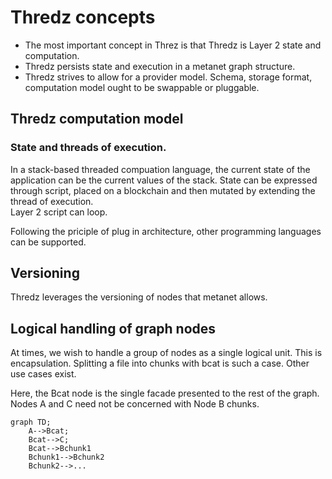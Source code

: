 # Thredz concepts
* The most important concept in Threz is that Thredz is Layer 2 state and computation.
* Thredz persists state and execution in a metanet graph structure.
* Thredz strives to allow for a provider model. Schema, storage format, computation model ought to be swappable or pluggable.

## Thredz computation model
### State and threads of execution.
In a stack-based threaded compuation language, the current state of the application can be the current values of the stack.
State can be expressed through script, placed on a blockchain and then mutated by extending the thread of execution.  
Layer 2 script can loop.

Following the priciple of plug in architecture, other programming languages can be supported.

## Versioning
Thredz leverages the versioning of nodes that metanet allows.

## Logical handling of graph nodes
At times, we wish to handle a group of nodes as a single logical unit. This is encapsulation.
Splitting a file into chunks with bcat is such a case. Other use cases exist. 

Here, the Bcat node is the single facade presented to the rest of the graph. Nodes A and C need not be concerned with Node B chunks.
```mermaid
graph TD;
    A-->Bcat;
    Bcat-->C;
    Bcat-->Bchunk1
    Bchunk1-->Bchunk2
    Bchunk2-->...
```